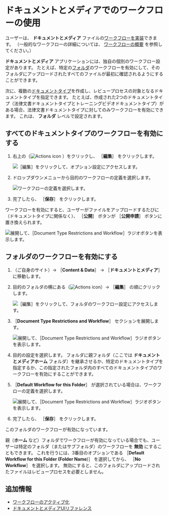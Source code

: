 # ドキュメントとメディアでのワークフローの使用

ユーザーは、 **ドキュメントとメディア** ファイルの[ワークフローを実装](../../../process-automation/workflow/using-workflows/activating-workflow.md)できます。  （一般的なワークフローの詳細については、 [ワークフローの概要](../../../process-automation/workflow/introduction-to-workflow.md) を参照してください。）

**ドキュメントとメディア** アプリケーションには、独自の個別のワークフロー設定があります。 たとえば、特定の[フォルダ](../uploading-and-managing/creating-folders.md)のワークフローを有効にして、そのフォルダにアップロードされたすべてのファイルが最初に確認されるようにすることができます。

次に、複数の[ドキュメントタイプ](../uploading-and-managing/managing-metadata/defining-document-types.md)を作成し、レビュープロセスの対象となるドキュメントタイプを指定できます。 たとえば、作成された2つのドキュメントタイプ（法律文書ドキュメントタイプとトレーニングビデオドキュメントタイプ）がある場合、法律文書ドキュメントタイプに対してのみワークフローを有効にできます。 これは、 **フォルダ** レベルで設定されます。

<a name="enabling-workflow-for-all-document-types" />

## すべてのドキュメントタイプのワークフローを有効にする

1. 右上の（![Actions icon](../../../images/icon-actions.png) ）をクリックし、 ［**編集**］ をクリックします。

    ![［編集］をクリックして、オプション設定にアクセスします。](./using-workflow-with-documents-and-media/images/05.png)

1. ドロップダウンメニューから目的のワークフローの定義を選択します。

    ![ワークフローの定義を選択します。](./using-workflow-with-documents-and-media/images/06.png)

1. 完了したら、 ［**保存**］ をクリックします。

ワークフローを有効にすると、ユーザーがファイルをアップロードするたびに（ドキュメントタイプに関係なく）、 ［**公開**］ ボタンが ［**公開申請**］ ボタンに置き換えられます。

![展開して、［Document Type Restrictions and Workflow］ラジオボタンを表示します。](./using-workflow-with-documents-and-media/images/04.png)

<a name="enabling-workflow-for-folders" />

## フォルダのワークフローを有効にする

1. （ご自身のサイト）&rarr; ［**Content & Data**］ &rarr; ［**ドキュメントとメディア**］ に移動します。
1. 目的のフォルダの横にある（![Actions icon](../../../images/icon-actions.png)）&rarr; ［**編集**］ の順にクリックします。

    ![［編集］をクリックして、フォルダのワークフロー設定にアクセスします。](./using-workflow-with-documents-and-media/images/01.png)

1. ［**Document Type Restrictions and Workflow**］ セクションを展開します。

    ![展開して、［Document Type Restrictions and Workflow］ラジオボタンを表示します。](./using-workflow-with-documents-and-media/images/02.png)

1. 目的の設定を選択します。 フォルダに親フォルダ（ここでは **ドキュメントとメディアホーム** フォルダ）を継承させるか、特定のドキュメントタイプを指定するか、この指定されたフォルダ内のすべてのドキュメントタイプのワークフローを有効にすることができます。
1. ［**Default Workflow for this Folder**］ が選択されている場合は、ワークフローの定義を選択します。

    ![展開して、［Document Type Restrictions and Workflow］ラジオボタンを表示します。](./using-workflow-with-documents-and-media/images/03.png)

1. 完了したら、 ［**保存**］ をクリックします。

このフォルダのワークフローが有効になっています。

親（**ホーム** など）フォルダでワークフローが有効になっている場合でも、ユーザーは特定のフォルダ（またはサブフォルダ）のワークフローを **無効** にすることもできます。  これを行うには、3番目のオプションである ［**Default Workflow for this Folder (Folder Name**)］ を選択してから、 ［**No Workflow**］ を選択します。 無効にすると、このフォルダにアップロードされたファイルはレビュープロセスを必要としません。

<a name="additional-information" />

## 追加情報

* [ワークフローのアクティブ化](../../../process-automation/workflow/using-workflows/activating-workflow.md)
* [ドキュメントとメディアUIリファレンス](../documents-and-media-ui-reference.md)
